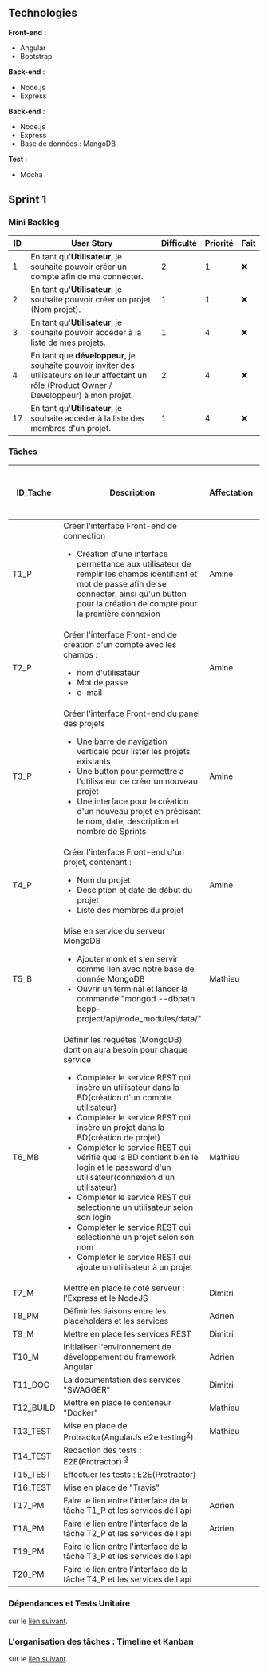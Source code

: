 ## Technologies

**Front-end** :
<ul>
<li>Angular</li> 
    <li>Bootstrap</li>
</ul>

**Back-end** :
<ul>
<li>Node.js</li> 
<li>Express</li>
</ul>

**Back-end** :
<ul>
<li>Node.js</li> 
<li>Express</li>
<li>Base de données : MangoDB</li> 
</ul>

**Test** :
<ul>
<li>Mocha</li> 
</ul>

## Sprint 1

### Mini Backlog

| ID | User Story | Difficulté | Priorité | Fait |
| --- | --- | --- | --- | --- |
| 1 | En tant qu'**Utilisateur**, je souhaite pouvoir créer un compte afin de me connecter.| 2 | 1 | :x:
| 2 | En tant qu'**Utilisateur**, je souhaite pouvoir créer un projet (Nom projet). | 1 | 1 | :x:
| 3 | En tant qu'**Utilisateur**, je souhaite pouvoir accéder à la liste de mes projets.| 1 | 4 | :x:
| 4 | En tant que **développeur**, je souhaite pouvoir inviter des utilisateurs en leur affectant un rôle (Product Owner / Developpeur) à mon projet.| 2 | 4 | :x:
| 17 | En tant qu'**Utilisateur**, je souhaite accéder à la liste des membres d'un projet.| 1 | 4 | :x:

### Tâches

| ID_Tache | Description | Affectation | Durée Estimée ( heure homme ) | US Associés | Etat |
| --- | --- | --- | --- | --- | --- |
| T1_P | Créer l'interface Front-end de connection<br><ul><li>Création d'une interface permettance aux utilisateur de remplir les champs identifiant et mot de passe afin de se connecter, ainsi qu'un button pour la création de compte pour la première connexion</li></ul> | Amine | 1 | 1 | :white_check_mark:
| T2_P | Créer l'interface Front-end de création d'un compte avec les champs : <br><ul><li>nom d'utilisateur</li><li>Mot de passe</li><li>e-mail</li></ul> | Amine | 1 | 1 | :white_check_mark:
| T3_P | Créer l'interface Front-end du panel des projets  <br><ul><li>Une barre de navigation verticale pour lister les projets existants</li><li>Une button pour permettre a l'utilisateur de créer un nouveau projet</li><li>Une interface pour la création d'un nouveau projet en précisant le nom, date, description et nombre de Sprints</li></ul> | Amine | 3 | 1 | :white_check_mark:
| T4_P | Créer l'interface Front-end d'un projet, contenant :<br><ul><li>Nom du projet</li><li>Desciption et date de début du projet</li><li>Liste des membres du projet</li></ul>| Amine | 2 | 1 | :white_check_mark:
| T5_B | Mise en service du serveur MongoDB<br><ul><li>Ajouter monk et s'en servir comme lien avec notre base de donnée MongoDB</li><li>Ouvrir un terminal et lancer la commande "mongod --dbpath bepp-project/api/node_modules/data/"</li></ul>| Mathieu | 1/2 | | :white_check_mark:
| T6_MB | Définir les requêtes (MongoDB) dont on aura besoin pour chaque service<ul><li>Compléter le service REST qui insère un utilisateur dans la BD(création d'un compte utilisateur)</li><li>Compléter le service REST qui insère un projet dans la BD(création de projet)</li><li>Compléter le service REST qui vérifie que la BD contient bien le login et le password d'un utilisateur(connexion d'un utilisateur)</li><li>Compléter le service REST qui selectionne un utilisateur selon son login</li><li>Compléter le service REST qui selectionne un projet selon son nom</li><li>Compléter le service REST qui ajoute un utilisateur à un projet</li></ul> | Mathieu | 1/2 | | :x:
| T7_M | Mettre en place le coté serveur : l'Express et le NodeJS | Dimitri | 1/2 | ∅| :x:
| T8_PM | Définir les liaisons entre les placeholders et les services | Adrien | 1/2 | | :x:
| T9_M | Mettre en place les services REST | Dimitri | 1/2 | toutes | :x:
| T10_M | Initialiser l'environnement de développement du framework Angular | Adrien | 1/2 | | :x:
| T11_DOC | La documentation des services "SWAGGER" | Dimitri | 1/2 | ∅ | :x:
| T12_BUILD | Mettre en place le conteneur "Docker" | Mathieu | 1/2 | | :x:
| T13_TEST | Mise en place de Protractor(AngularJs e2e testing<sup>[2](#myfootnote2)</sup>) | Mathieu | 1/2 | | :x: 
| T14_TEST | Redaction des tests : E2E(Protractor) <sup>[3](#myfootnote3)</sup>|  | 1/2 | | :x: 
| T15_TEST | Effectuer les tests : E2E(Protractor)|  | 1/2 | | :x:
| T16_TEST | Mise en place de "Travis" |  | 1/2 | | :x:
| T17_PM | Faire le lien entre l'interface de la tâche T1_P et les services de l'api | Adrien | 1/2 | | A Faire
| T18_PM | Faire le lien entre l'interface de la tâche T2_P et les services de l'api | Adrien | 1/2 | | A Faire
| T19_PM | Faire le lien entre l'interface de la tâche T3_P et les services de l'api |  | 1/2 | | A Faire
| T20_PM | Faire le lien entre l'interface de la tâche T4_P et les services de l'api |  | 1/2 | | A Faire



### Dépendances et Tests Unitaire

sur le [lien suivant](sprint1/dependance.md).

### L'organisation des tâches : Timeline et Kanban

sur le [lien suivant](sprint1/organisation.md).

